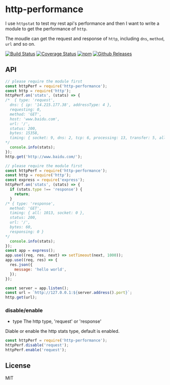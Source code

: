 # http-performance

I use `httpstat` to test my rest api's performance and then I want to write a module to get the performance of `http`.

The moudle can get the request and response of `http`, including `dns`, `method`, `url` and so on.

[![Build Status](https://travis-ci.org/vicanso/http-performance.svg?branch=master)](https://travis-ci.org/vicanso/http-performance)
[![Coverage Status](https://img.shields.io/coveralls/vicanso/http-performance/master.svg?style=flat)](https://coveralls.io/r/vicanso/http-performance?branch=master)
[![npm](http://img.shields.io/npm/v/http-performance.svg?style=flat-square)](https://www.npmjs.org/package/http-performance)
[![Github Releases](https://img.shields.io/npm/dm/http-performance.svg?style=flat-square)](https://github.com/vicanso/http-performance)

## API

```js
// please require the module first
const httpPerf = require('http-performance');
const http = require('http');
httpPerf.on('stats', (stats) => {
/*  { type: 'request',
  dns: { ip: '14.215.177.38', addressType: 4 },
  requesting: 0,
  method: 'GET',
  host: 'www.baidu.com',
  url: '/',
  status: 200,
  bytes: 15358,
  timing: { socket: 9, dns: 2, tcp: 6, processing: 13, transfer: 5, all: 35 } }
*/
  console.info(stats);
});
http.get('http://www.baidu.com/');
```


```js
// please require the module first
const httpPerf = require('http-performance');
const http = require('http');
const express = require('express');
httpPerf.on('stats', (stats) => {
  if (stats.type !== 'response') {
    return;
  }
/* { type: 'response',
  method: 'GET',
  timing: { all: 1013, socket: 0 },
  status: 200,
  url: '/',
  bytes: 60,
  responsing: 0 }
*/
  console.info(stats);
});
const app = express();
app.use((req, res, next) => setTimeout(next, 1000));
app.use((req, res) => {
  res.json({
    message: 'hello world',
  });
});

const server = app.listen();
const url = `http://127.0.0.1:${server.address().port}`;
http.get(url);
```

### disable/enable

- type The http type, 'request' or 'response'

Diable or enable the http stats type, default is enabled.

```js
const httpPerf = require('http-performance');
httpPerf.disable('request');
httpPerf.enable('request');
```

## License

MIT

